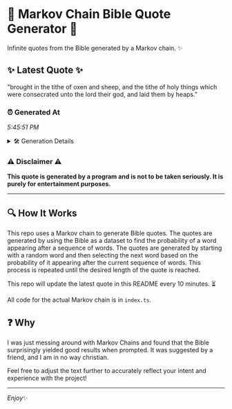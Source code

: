 # 📖 Markov Chain Bible Quote Generator 📖

Infinite quotes from the Bible generated by a Markov chain. ✨

## ✨ Latest Quote ✨
"brought in the tithe of oxen and sheep, and the tithe of holy things which were consecrated unto the lord their god, and laid them by heaps."

### ⏰ Generated At
*5:45:51 PM*

<details>
    <summary>🛠️ Generation Details</summary>
    <p>
        <strong>🌱 Seed:</strong> brought<br>
        <strong>🔄 Iterations:</strong> 26<br>
        <strong>📜 Context History:</strong><br>[ brought ]: in<br>[ brought, in ]: the<br>[ brought, in, the ]: tithe<br>[ brought, in, the, tithe ]: of<br>[ brought, in, the, tithe, of ]: oxen<br>[ brought, in, the, tithe, of, oxen ]: and<br>[ in, the, tithe, of, oxen, and ]: sheep,<br>[ the, tithe, of, oxen, and, sheep, ]: and<br>[ tithe, of, oxen, and, sheep,, and ]: the<br>[ of, oxen, and, sheep,, and, the ]: tithe<br>[ oxen, and, sheep,, and, the, tithe ]: of<br>[ and, sheep,, and, the, tithe, of ]: holy<br>[ sheep,, and, the, tithe, of, holy ]: things<br>[ and, the, tithe, of, holy, things ]: which<br>[ the, tithe, of, holy, things, which ]: were<br>[ tithe, of, holy, things, which, were ]: consecrated<br>[ of, holy, things, which, were, consecrated ]: unto<br>[ holy, things, which, were, consecrated, unto ]: the<br>[ things, which, were, consecrated, unto, the ]: lord<br>[ which, were, consecrated, unto, the, lord ]: their<br>[ were, consecrated, unto, the, lord, their ]: god,<br>[ consecrated, unto, the, lord, their, god, ]: and<br>[ unto, the, lord, their, god,, and ]: laid<br>[ the, lord, their, god,, and, laid ]: them<br>[ lord, their, god,, and, laid, them ]: by<br>[ their, god,, and, laid, them, by ]: heaps.<br>
    </p>
</details>

### ⚠️ Disclaimer ⚠️
**This quote is generated by a program and is not to be taken seriously. It is purely for entertainment purposes.**

---

## 🔍 How It Works

This repo uses a Markov chain to generate Bible quotes. The quotes are generated by using the Bible as a dataset to find the probability of a word appearing after a sequence of words. The quotes are generated by starting with a random word and then selecting the next word based on the probability of it appearing after the current sequence of words. This process is repeated until the desired length of the quote is reached.

This repo will update the latest quote in this README every 10 minutes. ⏳

All code for the actual Markov chain is in `index.ts`.

## ❓ Why

I was just messing around with Markov Chains and found that the Bible surprisingly yielded good results when prompted. 
It was suggested by a friend, and I am in no way christian.

Feel free to adjust the text further to accurately reflect your intent and experience with the project!

---

*Enjoy*✨

